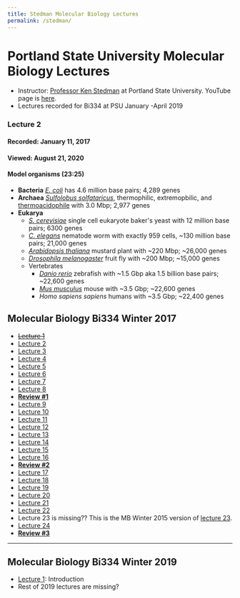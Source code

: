 ```yaml
---
title: Stedman Molecular Biology Lectures
permalink: /stedman/
---
```


# Portland State University Molecular Biology Lectures
* Instructor: [Professor Ken Stedman](https://www.extremeviruses.org/people) at Portland State University. YouTube page is [here]().
* Lectures recorded for Bi334 at PSU January -April 2019


### Lecture 2
#### Recorded: January 11, 2017
#### Viewed: August 21, 2020
#### Model organisms (23:25)
* **Bacteria** *[E. coli](https://en.wikipedia.org/wiki/Escherichia_coli)* has 4.6 million base pairs; 4,289 genes
* **Archaea** *[Sulfolobus solfataricus](https://en.wikipedia.org/wiki/Sulfolobus_solfataricus)*, thermophilic, extremopbilic, and [thermoacidophile](https://en.wikipedia.org/wiki/Thermoacidophile) with 3.0 Mbp; 2,977 genes
* **Eukarya**
	* *[S. cerevisiae](https://en.wikipedia.org/wiki/Saccharomyces_cerevisiae)* single cell eukaryote baker's yeast with 12 million base pairs; 6300 genes
	* *[C. elegans](https://en.wikipedia.org/wiki/Caenorhabditis_elegans)* nematode worm with exactly 959 cells, ~130 million base pairs; 21,000 genes
	* *[Arabidopsis thaliana](https://en.wikipedia.org/wiki/Arabidopsis_thaliana)* mustard plant with ~220 Mbp; ~26,000 genes
	* *[Drosophila melanogaster](https://en.wikipedia.org/wiki/Drosophila_melanogaster)* fruit fly with ~200 Mbp; ~15,000 genes
	* Vertebrates
		* *[Danio rerio](https://en.wikipedia.org/wiki/Zebrafish)* zebrafish with ~1.5 Gbp aka 1.5 billion base pairs; ~22,600 genes
		* *[Mus musculus](https://en.wikipedia.org/wiki/House_mouse)* mouse with ~3.5 Gbp; ~22,600 genes
		* *Homo sapiens sapiens* humans with ~3.5 Gbp; ~22,400 genes
	 

## Molecular Biology Bi334 Winter 2017
* <del>[Lecture 1](https://youtu.be/BU_-o4g6WeE)</del>
* [Lecture 2](https://youtu.be/H1egC1mxXZg)
* [Lecture 3](https://youtu.be/e4E9kQPks9k)
* [Lecture 4](https://youtu.be/y2s9L4WJYN0)
* [Lecture 5](https://youtu.be/oZX4dV4RAmE)
* [Lecture 6](https://youtu.be/aVJeKqS4yus)
* [Lecture 7](https://youtu.be/YsBjFEc_9jo)
* [Lecture 8](https://youtu.be/OzkeLDYh0DE)
* [**Review #1**](https://youtu.be/0zHWCewKUCU)
* [Lecture 9](https://youtu.be/deuMy31kP7M)
* [Lecture 10](https://youtu.be/qkw0Dl8vq5Q)
* [Lecture 11](https://youtu.be/nYRv9g84yIc)
* [Lecture 12](https://youtu.be/ppsOLJ2aP6Q)
* [Lecture 13](https://youtu.be/iueYZB20xvk)
* [Lecture 14](https://youtu.be/F7MOTQnpVZ0)
* [Lecture 15](https://youtu.be/OalDTaImVSY)
* [Lecture 16](https://youtu.be/N_J2RjTNZCk)
* [**Review #2**](https://youtu.be/5lkNFM4DA6k)
* [Lecture 17](https://youtu.be/Ttb3Cb1G998)
* [Lecture 18](https://youtu.be/J9T-PrMo_nA)
* [Lecture 19](https://youtu.be/x5CmjNEesNo)
* [Lecture 20](https://youtu.be/9uYqbZ7KQXE)
* [Lecture 21](https://youtu.be/-jQSyUs7lc8)
* [Lecture 22](https://youtu.be/xXY2I0uijpA)
* Lecture 23 is missing?? This is the MB Winter 2015 version of [lecture 23](https://youtu.be/AKahJ3RX7fE).
* [Lecture 24](https://youtu.be/AbSmjBgt3e4)
* [**Review #3**](https://youtu.be/lvT40Zcu3eY)


---
## Molecular Biology Bi334 Winter 2019
* [Lecture 1](https://www.youtube.com/watch?v=qm7AvX-jyTg): Introduction
* Rest of 2019 lectures are missing?

